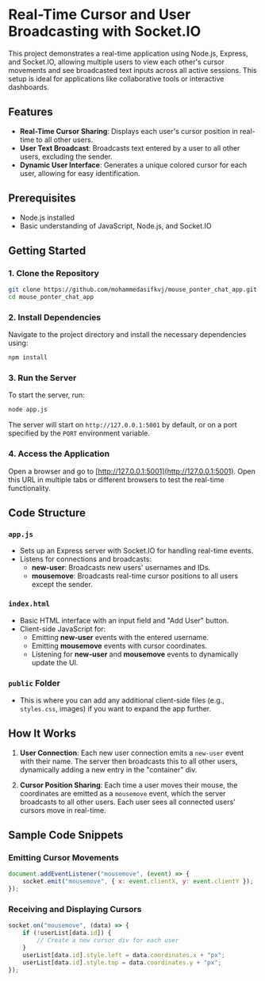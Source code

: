 # Real-Time Cursor and User Broadcasting with Socket.IO

This project demonstrates a real-time application using Node.js, Express, and Socket.IO, allowing multiple users to view each other's cursor movements and see broadcasted text inputs across all active sessions. This setup is ideal for applications like collaborative tools or interactive dashboards.

## Features

- **Real-Time Cursor Sharing**: Displays each user's cursor position in real-time to all other users.
- **User Text Broadcast**: Broadcasts text entered by a user to all other users, excluding the sender.
- **Dynamic User Interface**: Generates a unique colored cursor for each user, allowing for easy identification.

## Prerequisites

- Node.js installed
- Basic understanding of JavaScript, Node.js, and Socket.IO

## Getting Started

### 1. Clone the Repository

```bash
git clone https://github.com/mohammedasifkvj/mouse_ponter_chat_app.git
cd mouse_ponter_chat_app
```

### 2. Install Dependencies

Navigate to the project directory and install the necessary dependencies using:

```bash
npm install
```

### 3. Run the Server

To start the server, run:

```bash
node app.js
```

The server will start on `http://127.0.0.1:5001` by default, or on a port specified by the `PORT` environment variable.

### 4. Access the Application

Open a browser and go to [http://127.0.0.1:5001](http://127.0.0.1:5001). Open this URL in multiple tabs or different browsers to test the real-time functionality.

## Code Structure

### `app.js`

- Sets up an Express server with Socket.IO for handling real-time events.
- Listens for connections and broadcasts:
  - **new-user**: Broadcasts new users' usernames and IDs.
  - **mousemove**: Broadcasts real-time cursor positions to all users except the sender.

### `index.html`

- Basic HTML interface with an input field and "Add User" button.
- Client-side JavaScript for:
  - Emitting **new-user** events with the entered username.
  - Emitting **mousemove** events with cursor coordinates.
  - Listening for **new-user** and **mousemove** events to dynamically update the UI.

### `public` Folder

- This is where you can add any additional client-side files (e.g., `styles.css`, images) if you want to expand the app further.

## How It Works

1. **User Connection**: Each new user connection emits a `new-user` event with their name. The server then broadcasts this to all other users, dynamically adding a new entry in the "container" div.
  
2. **Cursor Position Sharing**: Each time a user moves their mouse, the coordinates are emitted as a `mousemove` event, which the server broadcasts to all other users. Each user sees all connected users’ cursors move in real-time.

## Sample Code Snippets

### Emitting Cursor Movements

```javascript
document.addEventListener("mousemove", (event) => {
    socket.emit("mousemove", { x: event.clientX, y: event.clientY });
});
```

### Receiving and Displaying Cursors

```javascript
socket.on("mousemove", (data) => {
    if (!userList[data.id]) {
        // Create a new cursor div for each user
    }
    userList[data.id].style.left = data.coordinates.x + "px";
    userList[data.id].style.top = data.coordinates.y + "px";
});
```